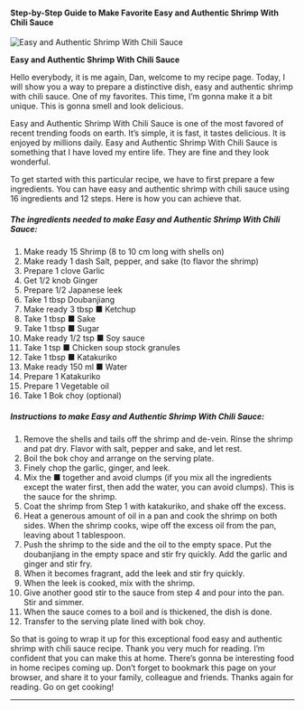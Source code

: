             

#### Step-by-Step Guide to Make Favorite Easy and Authentic Shrimp With Chili Sauce

![Easy and Authentic Shrimp With Chili Sauce](https://img-global.cpcdn.com/recipes/5405439203213312/751x532cq70/easy-and-authentic-shrimp-with-chili-sauce-recipe-main-photo.jpg)

**Easy and Authentic Shrimp With Chili Sauce**

Hello everybody, it is me again, Dan, welcome to my recipe page. Today, I will show you a way to prepare a distinctive dish, easy and authentic shrimp with chili sauce. One of my favorites. This time, I’m gonna make it a bit unique. This is gonna smell and look delicious.

Easy and Authentic Shrimp With Chili Sauce is one of the most favored of recent trending foods on earth. It’s simple, it is fast, it tastes delicious. It is enjoyed by millions daily. Easy and Authentic Shrimp With Chili Sauce is something that I have loved my entire life. They are fine and they look wonderful.

To get started with this particular recipe, we have to first prepare a few ingredients. You can have easy and authentic shrimp with chili sauce using 16 ingredients and 12 steps. Here is how you can achieve that.

##### The ingredients needed to make Easy and Authentic Shrimp With Chili Sauce:

1.  Make ready 15 Shrimp (8 to 10 cm long with shells on)
2.  Make ready 1 dash Salt, pepper, and sake (to flavor the shrimp)
3.  Prepare 1 clove Garlic
4.  Get 1/2 knob Ginger
5.  Prepare 1/2 Japanese leek
6.  Take 1 tbsp Doubanjiang
7.  Make ready 3 tbsp ■ Ketchup
8.  Take 1 tbsp ■ Sake
9.  Take 1 tbsp ■ Sugar
10.  Make ready 1/2 tsp ■ Soy sauce
11.  Take 1 tsp ■ Chicken soup stock granules
12.  Take 1 tbsp ■ Katakuriko
13.  Make ready 150 ml ■ Water
14.  Prepare 1 Katakuriko
15.  Prepare 1 Vegetable oil
16.  Take 1 Bok choy (optional)

##### Instructions to make Easy and Authentic Shrimp With Chili Sauce:

1.  Remove the shells and tails off the shrimp and de-vein. Rinse the shrimp and pat dry. Flavor with salt, pepper and sake, and let rest.
2.  Boil the bok choy and arrange on the serving plate.
3.  Finely chop the garlic, ginger, and leek.
4.  Mix the ■ together and avoid clumps (if you mix all the ingredients except the water first, then add the water, you can avoid clumps). This is the sauce for the shrimp.
5.  Coat the shrimp from Step 1 with katakuriko, and shake off the excess.
6.  Heat a generous amount of oil in a pan and cook the shrimp on both sides. When the shrimp cooks, wipe off the excess oil from the pan, leaving about 1 tablespoon.
7.  Push the shrimp to the side and the oil to the empty space. Put the doubanjiang in the empty space and stir fry quickly. Add the garlic and ginger and stir fry.
8.  When it becomes fragrant, add the leek and stir fry quickly.
9.  When the leek is cooked, mix with the shrimp.
10.  Give another good stir to the sauce from step 4 and pour into the pan. Stir and simmer.
11.  When the sauce comes to a boil and is thickened, the dish is done.
12.  Transfer to the serving plate lined with bok choy.

So that is going to wrap it up for this exceptional food easy and authentic shrimp with chili sauce recipe. Thank you very much for reading. I’m confident that you can make this at home. There’s gonna be interesting food in home recipes coming up. Don’t forget to bookmark this page on your browser, and share it to your family, colleague and friends. Thanks again for reading. Go on get cooking!

* * *